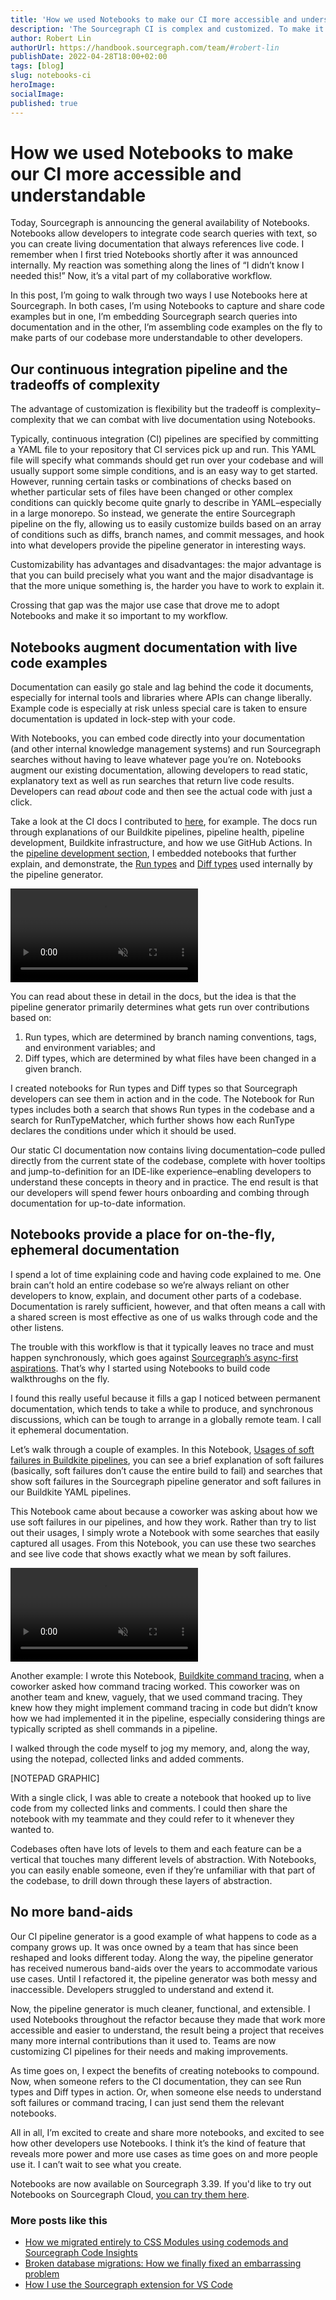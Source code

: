 ```yaml
---
title: 'How we used Notebooks to make our CI more accessible and understandable'
description: 'The Sourcegraph CI is complex and customized. To make it more accessible, software engineer Robert Lin used the new Sourcegraph feature, Notebooks, to make living documentation.'
author: Robert Lin
authorUrl: https://handbook.sourcegraph.com/team/#robert-lin
publishDate: 2022-04-28T18:00+02:00
tags: [blog]
slug: notebooks-ci
heroImage:
socialImage:
published: true
---
```


<!-- Output copied to clipboard! -->

<!-----

Yay, no errors, warnings, or alerts!

Conversion time: 0.577 seconds.


Using this Markdown file:

1. Paste this output into your source file.
2. See the notes and action items below regarding this conversion run.
3. Check the rendered output (headings, lists, code blocks, tables) for proper
   formatting and use a linkchecker before you publish this page.

Conversion notes:

* Docs to Markdown version 1.0β33
* Tue Apr 26 2022 13:23:51 GMT-0700 (PDT)
* Source doc: How we documented our CI with search notebooks
----->

# How we used Notebooks to make our CI more accessible and understandable

Today, Sourcegraph is announcing the general availability of Notebooks. Notebooks allow developers to integrate code search queries with text, so you can create living documentation that always references live code. I remember when I first tried Notebooks shortly after it was announced internally. My reaction was something along the lines of “I didn’t know I needed this!” Now, it’s a vital part of my collaborative workflow.

In this post, I’m going to walk through two ways I use Notebooks here at Sourcegraph. In both cases, I’m using Notebooks to capture and share code examples but in one, I’m embedding Sourcegraph search queries into documentation and in the other, I’m assembling code examples on the fly to make parts of our codebase more understandable to other developers.

## Our continuous integration pipeline and the tradeoffs of complexity

The advantage of customization is flexibility but the tradeoff is complexity–complexity that we can combat with live documentation using Notebooks.

Typically, continuous integration (CI) pipelines are specified by committing a YAML file to your repository that CI services pick up and run. This YAML file will specify what commands should get run over your codebase and will usually support some simple conditions, and is an easy way to get started. However, running certain tasks or combinations of checks based on whether particular sets of files have been changed or other complex conditions can quickly become quite gnarly to describe in YAML–especially in a large monorepo. So instead, we generate the entire Sourcegraph pipeline on the fly, allowing us to easily customize builds based on an array of conditions such as diffs, branch names, and commit messages, and hook into what developers provide the pipeline generator in interesting ways.

Customizability has advantages and disadvantages: the major advantage is that you can build precisely what you want and the major disadvantage is that the more unique something is, the harder you have to work to explain it.

Crossing that gap was the major use case that drove me to adopt Notebooks and make it so important to my workflow.

## Notebooks augment documentation with live code examples

Documentation can easily go stale and lag behind the code it documents, especially for internal tools and libraries where APIs can change liberally. Example code is especially at risk unless special care is taken to ensure documentation is updated in lock-step with your code.

With Notebooks, you can embed code directly into your documentation (and other internal knowledge management systems) and run Sourcegraph searches without having to leave whatever page you’re on. Notebooks augment our existing documentation, allowing developers to read static, explanatory text as well as run searches that return live code results. Developers can read _about_ code and then see the actual code with just a click.

Take a look at the CI docs I contributed to [here](https://docs.sourcegraph.com/dev/background-information/ci), for example. The docs run through explanations of our Buildkite pipelines, pipeline health, pipeline development, Buildkite infrastructure, and how we use GitHub Actions. In the [pipeline development section](https://docs.sourcegraph.com/dev/background-information/ci#pipeline-development), I embedded notebooks that further explain, and demonstrate, the [Run types](https://docs.sourcegraph.com/dev/background-information/ci#run-types) and [Diff types](https://docs.sourcegraph.com/dev/background-information/ci#diff-types) used internally by the pipeline generator.

<video loop autoplay muted playsinline>
  <source src="https://storage.googleapis.com/sourcegraph-assets/blog/Notebooks/embedded_notebooks.mp4" type="video/mp4" />
</video>

You can read about these in detail in the docs, but the idea is that the pipeline generator primarily determines what gets run over contributions based on:

1. Run types, which are determined by branch naming conventions, tags, and environment variables; and
2. Diff types, which are determined by what files have been changed in a given branch.

I created notebooks for Run types and Diff types so that Sourcegraph developers can see them in action and in the code. The Notebook for Run types includes both a search that shows Run types in the codebase and a search for RunTypeMatcher, which further shows how each RunType declares the conditions under which it should be used.

Our static CI documentation now contains living documentation–code pulled directly from the current state of the codebase, complete with hover tooltips and jump-to-definition for an IDE-like experience–enabling developers to understand these concepts in theory and in practice. The end result is that our developers will spend fewer hours onboarding and combing through documentation for up-to-date information.

## Notebooks provide a place for on-the-fly, ephemeral documentation

I spend a lot of time explaining code and having code explained to me. One brain can’t hold an entire codebase so we’re always reliant on other developers to know, explain, and document other parts of a codebase. Documentation is rarely sufficient, however, and that often means a call with a shared screen is most effective as one of us walks through code and the other listens.

The trouble with this workflow is that it typically leaves no trace and must happen synchronously, which goes against [Sourcegraph’s async-first aspirations](https://handbook.sourcegraph.com/company-info-and-process/communication/asynchronous-communication/). That’s why I started using Notebooks to build code walkthroughs on the fly.

I found this really useful because it fills a gap I noticed between permanent documentation, which tends to take a while to produce, and synchronous discussions, which can be tough to arrange in a globally remote team. I call it ephemeral documentation.

Let’s walk through a couple of examples. In this Notebook, [Usages of soft failures in Buildkite pipelines](https://sourcegraph.com/notebooks/Tm90ZWJvb2s6NzU1), you can see a brief explanation of soft failures (basically, soft failures don’t cause the entire build to fail) and searches that show soft failures in the Sourcegraph pipeline generator and soft failures in our Buildkite YAML pipelines.

This Notebook came about because a coworker was asking about how we use soft failures in our pipelines, and how they work. Rather than try to list out their usages, I simply wrote a Notebook with some searches that easily captured all usages. From this Notebook, you can use these two searches and see live code that shows exactly what we mean by soft failures.

<video loop autoplay muted playsinline>
  <source src="https://storage.googleapis.com/sourcegraph-assets/blog/Notebooks/soft_fails.mp4" type="video/mp4" />
</video>

Another example: I wrote this Notebook, [Buildkite command tracing](https://sourcegraph.com/notebooks/Tm90ZWJvb2s6NzU0), when a coworker asked how command tracing worked. This coworker was on another team and knew, vaguely, that we used command tracing. They knew how they might implement command tracing in code but didn’t know how we had implemented it in the pipeline, especially considering things are typically scripted as shell commands in a pipeline.

I walked through the code myself to jog my memory, and, along the way, using the notepad, collected links and added comments.

[NOTEPAD GRAPHIC]

With a single click, I was able to create a notebook that hooked up to live code from my collected links and comments. I could then share the notebook with my teammate and they could refer to it whenever they wanted to.

Codebases often have lots of levels to them and each feature can be a vertical that touches many different levels of abstraction. With Notebooks, you can easily enable someone, even if they’re unfamiliar with that part of the codebase, to drill down through these layers of abstraction.

## No more band-aids

Our CI pipeline generator is a good example of what happens to code as a company grows up. It was once owned by a team that has since been reshaped and looks different today. Along the way, the pipeline generator has received numerous band-aids over the years to accommodate various use cases. Until I refactored it, the pipeline generator was both messy and inaccessible. Developers struggled to understand and extend it.

Now, the pipeline generator is much cleaner, functional, and extensible. I used Notebooks throughout the refactor because they made that work more accessible and easier to understand, the result being a project that receives many more internal contributions than it used to. Teams are now customizing CI pipelines for their needs and making improvements.

As time goes on, I expect the benefits of creating notebooks to compound. Now, when someone refers to the CI documentation, they can see Run types and Diff types in action. Or, when someone else needs to understand soft failures or command tracing, I can just send them the relevant notebooks.

All in all, I’m excited to create and share more notebooks, and excited to see how other developers use Notebooks. I think it’s the kind of feature that reveals more power and more use cases as time goes on and more people use it. I can’t wait to see what you create.

Notebooks are now available on Sourcegraph 3.39. If you'd like to try out Notebooks on Sourcegraph Cloud, [you can try them here](https://sourcegraph.com/notebooks).

### More posts like this

- [How we migrated entirely to CSS Modules using codemods and Sourcegraph Code Insights](https://about.sourcegraph.com/blog/migrating-to-css-modules-with-codemods-and-code-insights/)
- [Broken database migrations: How we finally fixed an embarrassing problem](https://about.sourcegraph.com/blog/introducing-migrator-service/)
- [How I use the Sourcegraph extension for VS Code](https://about.sourcegraph.com/blog/ways-to-use-sourcegraph-extension-for-vs-code/)
